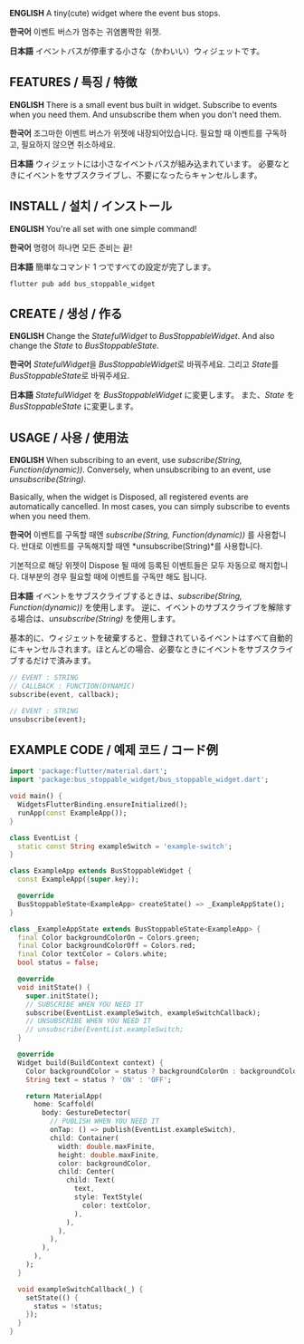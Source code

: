 **ENGLISH**
A tiny(cute) widget where the event bus stops.

**한국어**
이벤트 버스가 멈추는 귀염뽐짝한 위젯.

**日本語**
イベントバスが停車する小さな（かわいい）ウィジェットです。

## FEATURES / 특징 / 特徴
**ENGLISH**
There is a small event bus built in widget.
Subscribe to events when you need them.
And unsubscribe them when you don't need them.

**한국어**
조그마한 이벤트 버스가 위젯에 내장되어있습니다.
필요할 때 이벤트를 구독하고, 필요하지 않으면 취소하세요.

**日本語**
ウィジェットには小さなイベントバスが組み込まれています。
必要なときにイベントをサブスクライブし、不要になったらキャンセルします。

## INSTALL / 설치 / インストール
**ENGLISH**
You're all set with one simple command!

**한국어**
명령어 하나면 모든 준비는 끝!

**日本語**
簡単なコマンド 1 つですべての設定が完了します。

```
flutter pub add bus_stoppable_widget
```

## CREATE / 생성 / 作る
**ENGLISH**
Change the *StatefulWidget* to *BusStoppableWidget*.
And also change the *State* to *BusStoppableState*.

**한국어**
*StatefulWidget*을 *BusStoppableWidget*로 바꿔주세요.
그리고 *State*를 *BusStoppableState*로 바꿔주세요.

**日本語**
*StatefulWidget* を *BusStoppableWidget* に変更します。
また、*State* を *BusStoppableState* に変更します。

## USAGE / 사용 / 使用法
**ENGLISH**
When subscribing to an event, use *subscribe(String, Function(dynamic))*.
Conversely, when unsubscribing to an event, use *unsubscribe(String)*.

Basically, when the widget is Disposed, all registered events are automatically cancelled. In most cases, you can simply subscribe to events when you need them.

**한국어**
이벤트를 구독할 때엔 *subscribe(String, Function(dynamic))* 를 사용합니다.
반대로 이벤트를 구독해지할 때엔 *unsubscribe(String)*를 사용합니다.

기본적으로 해당 위젯이 Dispose 될 때에 등록된 이벤트들은 모두 자동으로 해지합니다. 대부분의 경우 필요할 때에 이벤트를 구독만 해도 됩니다.

**日本語**
イベントをサブスクライブするときは、*subscribe(String, Function(dynamic))* を使用します。
逆に、イベントのサブスクライブを解除する場合は、*unsubscribe(String)* を使用します。

基本的に、ウィジェットを破棄すると、登録されているイベントはすべて自動的にキャンセルされます。ほとんどの場合、必要なときにイベントをサブスクライブするだけで済みます。

```dart
// EVENT : STRING
// CALLBACK : FUNCTION(DYNAMIC)
subscribe(event, callback);
```

```dart
// EVENT : STRING
unsubscribe(event);
```


## EXAMPLE CODE / 예제 코드 / コード例
```dart
import 'package:flutter/material.dart';
import 'package:bus_stoppable_widget/bus_stoppable_widget.dart';

void main() {
  WidgetsFlutterBinding.ensureInitialized();
  runApp(const ExampleApp());
}

class EventList {
  static const String exampleSwitch = 'example-switch';
}

class ExampleApp extends BusStoppableWidget {
  const ExampleApp({super.key});

  @override
  BusStoppableState<ExampleApp> createState() => _ExampleAppState();
}

class _ExampleAppState extends BusStoppableState<ExampleApp> {
  final Color backgroundColorOn = Colors.green;
  final Color backgroundColorOff = Colors.red;
  final Color textColor = Colors.white;
  bool status = false;

  @override
  void initState() {
    super.initState();
    // SUBSCRIBE WHEN YOU NEED IT
    subscribe(EventList.exampleSwitch, exampleSwitchCallback);
    // UNSUBSCRIBE WHEN YOU NEED IT
    // unsubscribe(EventList.exampleSwitch;
  }

  @override
  Widget build(BuildContext context) {
    Color backgroundColor = status ? backgroundColorOn : backgroundColorOff;
    String text = status ? 'ON' : 'OFF';

    return MaterialApp(
      home: Scaffold(
        body: GestureDetector(
          // PUBLISH WHEN YOU NEED IT
          onTap: () => publish(EventList.exampleSwitch),
          child: Container(
            width: double.maxFinite,
            height: double.maxFinite,
            color: backgroundColor,
            child: Center(
              child: Text(
                text,
                style: TextStyle(
                  color: textColor,
                ),
              ),
            ),
          ),
        ),
      ),
    );
  }

  void exampleSwitchCallback(_) {
    setState(() {
      status = !status;
    });
  }
}

```


